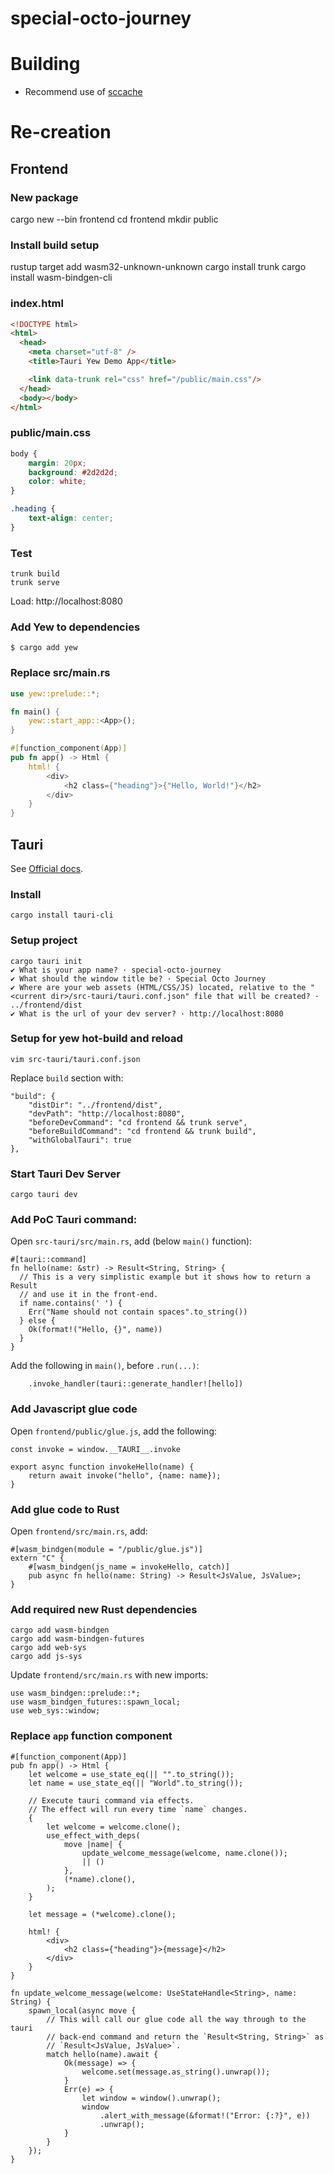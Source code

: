 # special-octo-journey

# Building
* Recommend use of [sccache](https://github.com/mozilla/sccache)

# Re-creation
## Frontend
### New package
cargo new --bin frontend
cd frontend
mkdir public

### Install build setup
rustup target add wasm32-unknown-unknown
cargo install trunk
cargo install wasm-bindgen-cli

### index.html
```html
<!DOCTYPE html>
<html>
  <head>
    <meta charset="utf-8" />
    <title>Tauri Yew Demo App</title>

    <link data-trunk rel="css" href="/public/main.css"/>
  </head>
  <body></body>
</html>
```

### public/main.css
```css
body {
    margin: 20px;
    background: #2d2d2d;
    color: white;
}

.heading {
    text-align: center;
}
```

### Test
```
trunk build
trunk serve
```

Load: http://localhost:8080

### Add Yew to dependencies
```
$ cargo add yew
```

### Replace src/main.rs
```rs
use yew::prelude::*;

fn main() {
    yew::start_app::<App>();
}

#[function_component(App)]
pub fn app() -> Html {
    html! {
        <div>
            <h2 class={"heading"}>{"Hello, World!"}</h2>
        </div>
    }
}
```

## Tauri
See [Official docs](https://tauri.app/v1/guides/getting-started/prerequisites/#installing).

### Install
```
cargo install tauri-cli
```

### Setup project
```
cargo tauri init
✔ What is your app name? · special-octo-journey
✔ What should the window title be? · Special Octo Journey
✔ Where are your web assets (HTML/CSS/JS) located, relative to the "<current dir>/src-tauri/tauri.conf.json" file that will be created? · ../frontend/dist
✔ What is the url of your dev server? · http://localhost:8080
```

### Setup for yew hot-build and reload
```
vim src-tauri/tauri.conf.json
```
Replace `build` section with:
```
"build": {
    "distDir": "../frontend/dist",
    "devPath": "http://localhost:8080",
    "beforeDevCommand": "cd frontend && trunk serve",
    "beforeBuildCommand": "cd frontend && trunk build",
    "withGlobalTauri": true
},
```

### Start Tauri Dev Server
```
cargo tauri dev
```

### Add PoC Tauri command:
Open `src-tauri/src/main.rs`, add (below `main()` function):
```
#[tauri::command]
fn hello(name: &str) -> Result<String, String> {
  // This is a very simplistic example but it shows how to return a Result
  // and use it in the front-end.
  if name.contains(' ') {
    Err("Name should not contain spaces".to_string())
  } else {
    Ok(format!("Hello, {}", name))
  }
}
```

Add the following in `main()`, before `.run(...)`:
```
    .invoke_handler(tauri::generate_handler![hello])
```

### Add Javascript glue code
Open `frontend/public/glue.js`, add the following:
```
const invoke = window.__TAURI__.invoke

export async function invokeHello(name) {
    return await invoke("hello", {name: name});
}
```

### Add glue code to Rust
Open `frontend/src/main.rs`, add:
```
#[wasm_bindgen(module = "/public/glue.js")]
extern "C" {
    #[wasm_bindgen(js_name = invokeHello, catch)]
    pub async fn hello(name: String) -> Result<JsValue, JsValue>;
}
```

### Add required new Rust dependencies
```
cargo add wasm-bindgen
cargo add wasm-bindgen-futures
cargo add web-sys
cargo add js-sys
```

Update `frontend/src/main.rs` with new imports:
```
use wasm_bindgen::prelude::*;
use wasm_bindgen_futures::spawn_local;
use web_sys::window;
```

### Replace `app` function component
```
#[function_component(App)]
pub fn app() -> Html {
    let welcome = use_state_eq(|| "".to_string());
    let name = use_state_eq(|| "World".to_string());

    // Execute tauri command via effects.
    // The effect will run every time `name` changes.
    {
        let welcome = welcome.clone();
        use_effect_with_deps(
            move |name| {
                update_welcome_message(welcome, name.clone());
                || ()
            },
            (*name).clone(),
        );
    }

    let message = (*welcome).clone();

    html! {
        <div>
            <h2 class={"heading"}>{message}</h2>
        </div>
    }
}

fn update_welcome_message(welcome: UseStateHandle<String>, name: String) {
    spawn_local(async move {
        // This will call our glue code all the way through to the tauri
        // back-end command and return the `Result<String, String>` as
        // `Result<JsValue, JsValue>`.
        match hello(name).await {
            Ok(message) => {
                welcome.set(message.as_string().unwrap());
            }
            Err(e) => {
                let window = window().unwrap();
                window
                    .alert_with_message(&format!("Error: {:?}", e))
                    .unwrap();
            }
        }
    });
}
```
